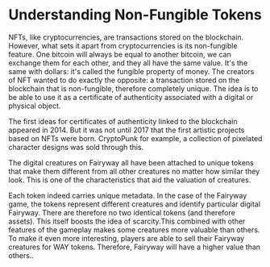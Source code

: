 # Understanding Non-Fungible Tokens

NFTs, like cryptocurrencies, are transactions stored on the blockchain. However, what sets it apart from cryptocurrencies is its non-fungible feature. One bitcoin will always be equal to another bitcoin, we can exchange them for each other, and they all have the same value. It's the same with dollars: it's called the fungible property of money. The creators of NFT wanted to do exactly the opposite: a transaction stored on the blockchain that is non-fungible, therefore completely unique. The idea is to be able to use it as a certificate of authenticity associated with a digital or physical object.

The first ideas for certificates of authenticity linked to the blockchain appeared in 2014. But it was not until 2017 that the first artistic projects based on NFTs were born. CryptoPunk for example, a collection of pixelated character designs was sold through this.

The digital creatures on Fairyway all have been attached to unique tokens that make them different from all other creatures no matter how similar they look. This is one of the characteristics that aid the valuation of creatures.

Each token indeed carries unique metadata. In the case of the Fairyway game, the tokens represent different creatures and identify particular digital Fairyway. There are therefore no two identical tokens \(and therefore assets\). This itself boosts the idea of scarcity.This combined with other features of the gameplay makes some creatures more valuable than others. To make it even more interesting, players are able to sell their Fairyway creatures for WAY tokens. Therefore, Fairyway will have a higher value than others..



